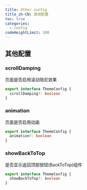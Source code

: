 ```yaml
---
title: Other config
title_zh-CN: 其他配置
toc: true
categories:
  - config
codeHeightLimit: 300
---
```


## 其他配置

### scrollDamping

页面是否启用滚动阻尼效果

```ts
export interface ThemeConfig {
  scrollDamping?: boolean
}
```

### animation

页面是否启用动画

```ts
export interface ThemeConfig {
  animation?: boolean
}
```

### showBackToTop

是否显示返回顶部按钮(BackToTop)组件

```ts
export interface ThemeConfig {
  showBackToTop?: boolean
}
```
